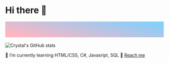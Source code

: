 # Hi there 👋

<img src="background.jpg" height="50" width="2000">

![Crystal's GitHub stats](https://github-readme-stats.vercel.app/api?username=CrystalL9619&show_icons=true&theme=buefy)


<!--
**CrystalL9619/CrystalL9619** is a ✨ _special_ ✨ repository because its `README.md` (this file) appears on your GitHub profile
-->
🌱 I’m currently learning HTML/CSS, C#, Javasript, SQL
:love_letter: 
[Reach me](https://www.linkedin.com/feed/?trk=guest_homepage-basic_google-one-tap-submit)


